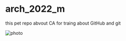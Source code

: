 # arch_2022_m
this pet repo abvout CA for traing about GitHub and git

![photo](https://i.lb.ua/039/28/6369192fe634d.jpeg)
